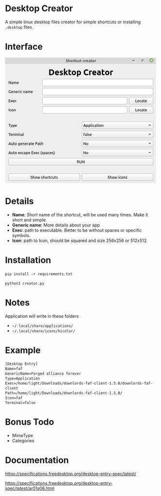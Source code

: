 # Desktop Creator

A simple linux desktop files creator for simple shortcuts or installing `.desktop` files.


# Interface

![Screenshot](screenshot.png)

# Details

* **Name**: Short name of the shortcut, will be used many times. Make it short and simple.
* **Generic name**: More details about your app
* **Exec**: path to executable. Better to be without spaces or specific symbols.
* **Icon**: path to Icon, should be squared and size 256x256 or 512x512.

# Installation

`pip install -r requirements.txt`

`python3 creator.py`

# Notes

Application will write in these folders

* `~/.local/share/applications/`
* `~/.local/share/icons/hicolor/`

# Example

```buildoutcfg
[Desktop Entry]
Name=faf
GenericName=Forged alliance forever
Type=Application
Exec=/home/light/Downloads/downlords-faf-client-1.5.0/downlords-faf-client
Path=/home/light/Downloads/downlords-faf-client-1.5.0/
Icon=faf
Terminal=false
```

# Bonus Todo

* MimeType
* Categories

# Documentation

https://specifications.freedesktop.org/desktop-entry-spec/latest/

https://specifications.freedesktop.org/desktop-entry-spec/latest/ar01s06.html
